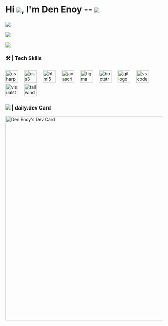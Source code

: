 

# Hi ![](https://user-images.githubusercontent.com/18350557/176309783-0785949b-9127-417c-8b55-ab5a4333674e.gif), I'm Den Enoy -- <img src="https://komarev.com/ghpvc/?username=devmork&color=blue"/>

###

![](https://github-readme-stats.vercel.app/api/top-langs/?username=devmork&theme=merko&show_icons=true&hide_border=false&layout=compact) <br></br>
![](https://github-readme-stats.vercel.app/api?username=devmork&theme=merko&show_icons=true&hide_border=false&count_private=true) <br></br>
![](https://github-readme-streak-stats.herokuapp.com/?user=devmork&theme=merko&hide_border=false)

###

<h3 align="left">🛠 | Tech Skills</h3>

###

<div align="left">
  <img src="https://cdn.jsdelivr.net/gh/devicons/devicon/icons/csharp/csharp-original.svg" height="40" alt="csharp logo"  />
  <img width="12" />
  <img src="https://cdn.jsdelivr.net/gh/devicons/devicon/icons/css3/css3-original.svg" height="40" alt="css3 logo"  />
  <img width="12" />
  <img src="https://cdn.jsdelivr.net/gh/devicons/devicon/icons/html5/html5-original.svg" height="40" alt="html5 logo"  />
  <img width="12" />
  <img src="https://cdn.jsdelivr.net/gh/devicons/devicon/icons/javascript/javascript-original.svg" height="40" alt="javascript logo"  />
  <img width="12" />
  <img src="https://cdn.jsdelivr.net/gh/devicons/devicon/icons/figma/figma-original.svg" height="40" alt="figma logo"  />
  <img width="12" />
  <img src="https://cdn.jsdelivr.net/gh/devicons/devicon/icons/bootstrap/bootstrap-original.svg" height="40" alt="bootstrap logo"  />
  <img width="12" />
  <img src="https://cdn.jsdelivr.net/gh/devicons/devicon/icons/git/git-original.svg" height="40" alt="git logo"  />
  <img width="12" />
  <img src="https://cdn.jsdelivr.net/gh/devicons/devicon/icons/vscode/vscode-original.svg" height="40" alt="vscode logo"  />
  <img width="12" />
  <img src="https://cdn.jsdelivr.net/gh/devicons/devicon/icons/visualstudio/visualstudio-plain.svg" height="40" alt="visualstudio logo"  />
  <img width="12"/>
  <img src="https://www.vectorlogo.zone/logos/tailwindcss/tailwindcss-icon.svg" alt="tailwind" width="40" height="40"/>
</div>

###
<h3 align="left"> <img src="https://media.daily.dev/image/upload/s--COeiQtov--/f_auto/v1704465510/squads/daily_updates"/> | daily.dev Card</h3>

<a href="https://app.daily.dev/devnoy"><img src="https://api.daily.dev/devcards/v2/ZAoyJK8MM7XplFpRvLmHd.png?type=wide&r=4bg" width="652" alt="Den Enoy's Dev Card"/></a>


